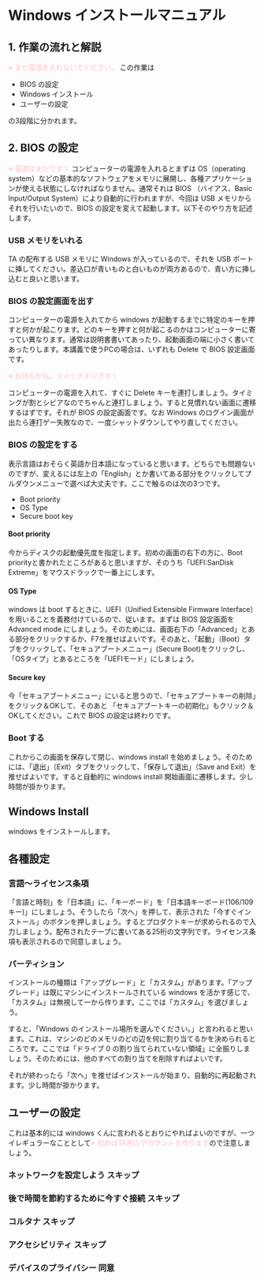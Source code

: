 # Windows インストールマニュアル
## 1. 作業の流れと解説

<font color="Pink">※ まだ電源を入れないでください。</font>
この作業は

- BIOS の設定
- Windows インストール
- ユーザーの設定

の3段階に分かれます。

## 2. BIOS の設定
<font color="Pink">※ 電源はまだです！</font>
コンピューターの電源を入れるとまずは OS（operating system）などの基本的なソフトウェアをメモリに展開し、各種アプリケーションが使える状態にしなければなりません。通常それは BIOS （バイアス、Basic Input/Output System）により自動的に行われますが、今回は USB メモリからそれを行いたいので、BIOS の設定を変えて起動します。以下そのやり方を記述します。

### USB メモリをいれる
TA の配布する USB メモリに Windows が入っているので、それを USB ポートに挿してください。差込口が青いものと白いものが両方あるので、青い方に挿し込むと良いと思います。

### BIOS の設定画面を出す
コンピューターの電源を入れてから windows が起動するまでに特定のキーを押すと何かが起こります。どのキーを押すと何が起こるのかはコンピューターに寄ってい異なります。通常は説明書書いてあったり、起動画面の端に小さく書いてあったりします。本講義で使うPCの場合は、いずれも Delete で BIOS 設定画面です。

<font color="Pink">※ お待ちかね。スイッチオンです！</font>

コンピューターの電源を入れて、すぐに Delete キーを連打しましょう。タイミングが割とシビアなのでちゃんと連打しましょう。すると見慣れない画面に遷移するはずです。それが BIOS の設定画面です。なお Windows のログイン画面が出たら連打ゲー失敗なので、一度シャットダウンしてやり直してください。

### BIOS の設定をする
表示言語はおそらく英語か日本語になっていると思います。どちらでも問題ないのですが、変えるには左上の「English」とか書いてある部分をクリックしてプルダウンメニューで選べば大丈夫です。ここで触るのは次の3つです。
- Boot priority
- OS Type
- Secure boot key

#### Boot priority
今からディスクの起動優先度を指定します。初めの画面の右下の方に、Boot priorityと書かれたところがあると思いますが、そのうち「UEFI:SanDisk Extreme」をマウスドラックで一番上にします。

#### OS Type
windows は boot するときに、UEFI（Unified Extensible Firmware Interface）を用いることを義務付けているので、従います。まずは BIOS 設定画面を Advanced mode にしましょう。そのためには、画面右下の「Advanced」とある部分をクリックするか、F7を推せばよいです。そのあと、「起動」（Boot）タブをクリックして、「セキュアブートメニュー」(Secure Boot)をクリックし、「OSタイプ」とあるところを「UEFIモード」にしましょう。

#### Secure key
今「セキュアブートメニュー」にいると思うので、「セキュアブートキーの削除」をクリック＆OKして、そのあと 「セキュアブートキーの初期化」もクリック＆OKしてください。これで BIOS の設定は終わりです。

### Boot する
これからこの画面を保存して閉じ、windows install を始めましょう。そのためには、「退出」（Exit）タブをクリックして、「保存して退出」（Save and Exit）を推せばよいです。すると自動的に windows install 開始画面に遷移します。少し時間が掛かります。

## Windows Install
windows をインストールします。

## 各種設定
### 言語～ライセンス条項
「言語と時刻」を「日本語」に、「キーボード」を「日本語キーボード(106/109キー)」にしましょう。そうしたら「次へ」を押して、表示された「今すぐインストール」のボタンを押しましょう。するとプロダクトキーが求められるので入力しましょう。配布されたテープに書いてある25桁の文字列です。ライセンス条項も表示されるので同意しましょう。

### パーティション
インストールの種類は「アップグレード」と「カスタム」があります。「アップグレード」は既にマシンにインストールされている windows を活かす感じで、「カスタム」は無視して一から作ります。ここでは「カスタム」を選びましょう。

すると、「Windows のインストール場所を選んでください。」と言われると思います。これは、マシンのどのメモリのどの辺を何に割り当てるかを決められるところです。ここでは「ドライブ 0 の割り当てられていない領域」に全振りしましょう。そのためには、他のすべての割り当てを削除すればよいです。

それが終わったら「次へ」を推せばインストールが始まり、自動的に再起動されます。少し時間が掛かります。

## ユーザーの設定
これは基本的には windows くんに言われるとおりにやればよいのですが、一つイレギュラーなこととして<font color="Pink">※ 初めはTA用のアカウントを作ります</font>ので注意しましょう。

### ネットワークを設定しよう スキップ
### 後で時間を節約するために今すぐ接続 スキップ

### コルタナ スキップ 
### アクセシビリティ スキップ
### デバイスのプライバシー 同意
